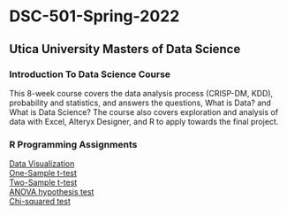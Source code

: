 # DSC-501-Spring-2022
## Utica University Masters of Data Science
### Introduction To Data Science Course
This 8-week course covers the data analysis process (CRISP-DM, KDD), probability and statistics, and answers the questions, What is Data? and What is Data Science? The course also covers exploration and analysis of data with Excel, Alteryx Designer, and R to apply towards the final project.

### R Programming Assignments
[Data Visualization](data_visualization_assignment.Rmd)
<br/>
[One-Sample t-test](one_sample_t-test.Rmd)
<br/>
[Two-Sample t-test](two_sample_t-test.Rmd)
<br/>
[ANOVA hypothesis test](anova-test.Rmd)
<br/>
[Chi-squared test](chi-squared-test.Rmd)
<br/>


